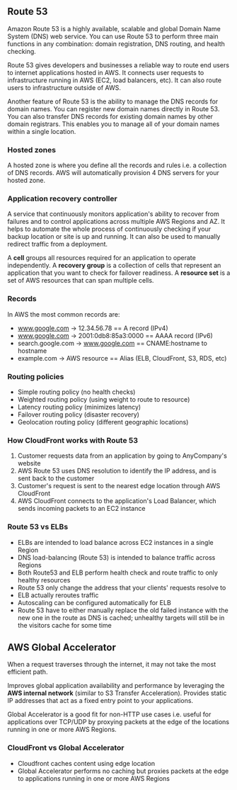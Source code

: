 ## Route 53

Amazon Route 53 is a highly available, scalable and global Domain Name System (DNS) web service. You can use Route 53 to perform three main functions in any combination: domain registration, DNS routing, and health checking.

Route 53 gives developers and businesses a reliable way to route end users to internet applications hosted in AWS. It connects user requests to infrastructure running in AWS (EC2, load balancers, etc). It can also route users to infrastructure outside of AWS.

Another feature of Route 53 is the ability to manage the DNS records for domain names. You can register new domain names directly in Route 53. You can also transfer DNS records for existing domain names by other domain registrars. This enables you to manage all of your domain names within a single location.

### Hosted zones

A hosted zone is where you define all the records and rules i.e. a collection of DNS records. AWS will automatically provision 4 DNS servers for your hosted zone.

### Application recovery controller

A service that continuously monitors application's ability to recover from failures and to control applications across multiple AWS Regions and AZ. It helps to automate the whole process of continuously checking if your backup location or site is up and running. It can also be used to manually redirect traffic from a deployment.

A **cell** groups all resources required for an application to operate independently. A **recovery group** is a collection of cells that represent an application that you want to check for failover readiness. A **resource set** is a set of AWS resources that can span multiple cells.

### Records

In AWS the most common records are:

- www.google.com -> 12.34.56.78 == A record (IPv4)
- www.google.com -> 2001:0db8:85a3:0000 == AAAA record (IPv6)
- search.google.com -> www.google.com == CNAME:hostname to hostname
- example.com -> AWS resource == Alias (ELB, CloudFront, S3, RDS, etc)

### Routing policies

- Simple routing policy (no health checks)
- Weighted routing policy (using weight to route to resource)
- Latency routing policy (minimizes latency)
- Failover routing policy (disaster recovery)
- Geolocation routing policy (different geographic locations)

### How CloudFront works with Route 53

1. Customer requests data from an application by going to AnyCompany's website
2. AWS Route 53 uses DNS resolution to identify the IP address, and is sent back to the customer
3. Customer's request is sent to the nearest edge location through AWS CloudFront
4. AWS CloudFront connects to the application's Load Balancer, which sends incoming packets to an EC2 instance

### Route 53 vs ELBs

- ELBs are intended to load balance across EC2 instances in a single Region
- DNS load-balancing (Route 53) is intended to balance traffic across Regions
- Both Route53 and ELB perform health check and route traffic to only healthy resources
- Route 53 only change the address that your clients' requests resolve to
- ELB actually reroutes traffic
- Autoscaling can be configured automatically for ELB
- Route 53 have to either manually replace the old failed instance with the new one in the route as DNS is cached; unhealthy targets will still be in the visitors cache for some time

## AWS Global Accelerator

When a request traverses through the internet, it may not take the most efficient path.

Improves global application availability and performance by leveraging the **AWS internal network** (similar to S3 Transfer Acceleration). Provides static IP addresses that act as a fixed entry point to your applications.

Global Accelerator is a good fit for non-HTTP use cases i.e. useful for applications over TCP/UDP by proxying packets at the edge of the locations running in one or more AWS Regions.

### CloudFront vs Global Accelerator

- Cloudfront caches content using edge location
- Global Accelerator performs no caching but proxies packets at the edge to applications running in one or more AWS Regions
